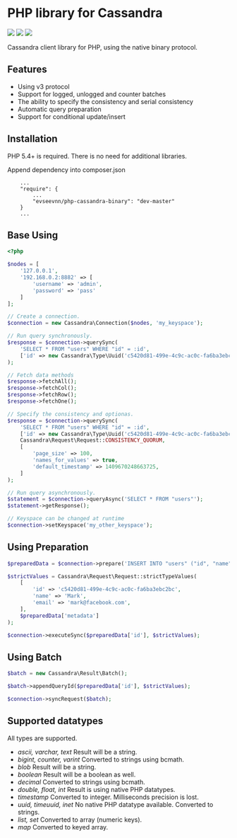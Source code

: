PHP library for Cassandra
=========================

<a href="https://codeclimate.com/github/evseevnn/php-cassandra-binary"><img src="https://codeclimate.com/github/evseevnn/php-cassandra-binary.png" /></a>
<a href="https://scrutinizer-ci.com/g/evseevnn/php-cassandra-binary/"><img src="https://scrutinizer-ci.com/g/evseevnn/php-cassandra-binary/badges/quality-score.png?b=master" /></a>
<a href="https://scrutinizer-ci.com/g/evseevnn/php-cassandra-binary/"><img src="https://scrutinizer-ci.com/g/evseevnn/php-cassandra-binary/badges/build.png?b=master" /></a>

Cassandra client library for PHP, using the native binary protocol.

## Features
* Using v3 protocol
* Support for logged, unlogged and counter batches
* The ability to specify the consistency and serial consistency
* Automatic query preparation
* Support for conditional update/insert

## Installation

PHP 5.4+ is required. There is no need for additional libraries.

Append dependency into composer.json

```
	...
	"require": {
		...
		"evseevnn/php-cassandra-binary": "dev-master"
	}
	...
```

## Base Using

```php
<?php

$nodes = [
	'127.0.0.1',
	'192.168.0.2:8882' => [
		'username' => 'admin',
		'password' => 'pass'
	]
];

// Create a connection.
$connection = new Cassandra\Connection($nodes, 'my_keyspace');

// Run query synchronously.
$response = $connection->querySync(
	'SELECT * FROM "users" WHERE "id" = :id',
	['id' => new Cassandra\Type\Uuid('c5420d81-499e-4c9c-ac0c-fa6ba3ebc2bc')]
);

// Fetch data methods
$response->fetchAll();
$response->fetchCol();
$response->fetchRow();
$response->fetchOne();

// Specify the consistency and optionas.
$response = $connection->querySync(
	'SELECT * FROM "users" WHERE "id" = :id',
	['id' => new Cassandra\Type\Uuid('c5420d81-499e-4c9c-ac0c-fa6ba3ebc2bc')],
	Cassandra\Request\Request::CONSISTENCY_QUORUM,
	[
		'page_size' => 100,
		'names_for_values' => true,
		'default_timestamp' => 1409670248663725,
	]
);

// Run query asynchronously.
$statement = $connection->queryAsync('SELECT * FROM "users"');
$statement->getResponse();

// Keyspace can be changed at runtime
$connection->setKeyspace('my_other_keyspace');

```

## Using Preparation

```php
$preparedData = $connection->prepare('INSERT INTO "users" ("id", "name", "email") VALUES (:id, :name, :email)');

$strictValues = Cassandra\Request\Request::strictTypeValues(
	[
		'id' => 'c5420d81-499e-4c9c-ac0c-fa6ba3ebc2bc',
		'name' => 'Mark',
		'email' => 'mark@facebook.com',
	],
	$preparedData['metadata']
);

$connection->executeSync($preparedData['id'], $strictValues);
```

## Using Batch

```php
$batch = new Cassandra\Result\Batch();

$batch->appendQueryId($preparedData['id'], $strictValues);

$connection->syncRequest($batch);
```

## Supported datatypes

All types are supported.

* *ascii, varchar, text*
  Result will be a string.
* *bigint, counter, varint*
  Converted to strings using bcmath.
* *blob*
  Result will be a string.
* *boolean*
  Result will be a boolean as well.
* *decimal*
  Converted to strings using bcmath.
* *double, float, int*
  Result is using native PHP datatypes.
* *timestamp*
  Converted to integer. Milliseconds precision is lost.
* *uuid, timeuuid, inet*
  No native PHP datatype available. Converted to strings.
* *list, set*
  Converted to array (numeric keys).
* *map*
  Converted to keyed array.
